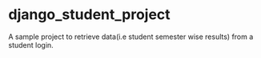 # django_student_project
A sample project to retrieve data(i.e student semester wise results)  from a student login. 
